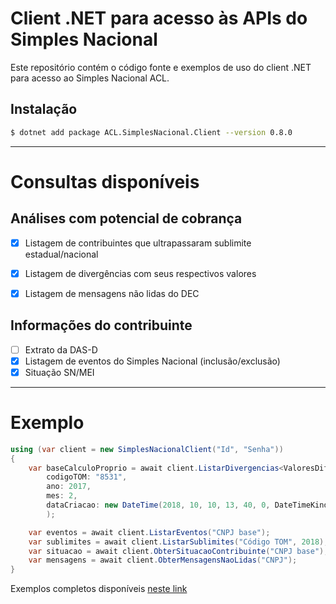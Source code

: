 # Client .NET para acesso às APIs do Simples Nacional

Este repositório contém o código fonte e exemplos de uso do client .NET para acesso ao Simples Nacional ACL.

## Instalação
```sh
$ dotnet add package ACL.SimplesNacional.Client --version 0.8.0
```

---

# Consultas disponíveis

## Análises com potencial de cobrança
- [X] Listagem de contribuintes que ultrapassaram sublimite estadual/nacional
- [X] Listagem de divergências com seus respectivos valores
- [X] Listagem de mensagens não lidas do DEC


## Informações do contribuinte
- [ ] Extrato da DAS-D
- [X] Listagem de eventos do Simples Nacional (inclusão/exclusão)
- [X] Situação SN/MEI

---

# Exemplo

```csharp
using (var client = new SimplesNacionalClient("Id", "Senha"))
{
    var baseCalculoProprio = await client.ListarDivergencias<ValoresDiferencaBaseCalculoProprio>(
        codigoTOM: "8531",
        ano: 2017,
        mes: 2,
        dataCriacao: new DateTime(2018, 10, 10, 13, 40, 0, DateTimeKind.Utc)
        );

    var eventos = await client.ListarEventos("CNPJ base");
    var sublimites = await client.ListarSublimites("Código TOM", 2018);
    var situacao = await client.ObterSituacaoContribuinte("CNPJ base");
    var mensagens = await client.ObterMensagensNaoLidas("CNPJ");
}
```

Exemplos completos disponíveis [neste link](https://github.com/arortega/simples-nacional-client-net/tree/master/exemplos)
